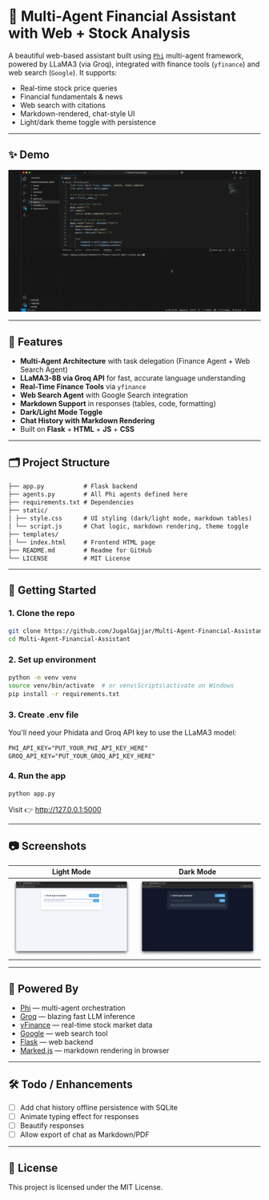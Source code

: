 # 🧠 Multi-Agent Financial Assistant with Web + Stock Analysis

A beautiful web-based assistant built using [`Phi`](https://docs.phidata.com/) multi-agent framework, powered by LLaMA3 (via Groq), integrated with finance tools (`yfinance`) and web search (`Google`). It supports:

- Real-time stock price queries
- Financial fundamentals & news
- Web search with citations
- Markdown-rendered, chat-style UI
- Light/dark theme toggle with persistence

---

## ✨ Demo

![Multi-Agent Chat UI](https://raw.githubusercontent.com/JugalGajjar/Multi-Agent-Financial-Assistant/main/assets/demo.gif)

---

## 🔧 Features

- **Multi-Agent Architecture** with task delegation (Finance Agent + Web Search Agent)
- **LLaMA3-8B via Groq API** for fast, accurate language understanding
- **Real-Time Finance Tools** via `yfinance`
- **Web Search Agent** with Google Search integration
- **Markdown Support** in responses (tables, code, formatting)
- **Dark/Light Mode Toggle**
- **Chat History with Markdown Rendering**
- Built on **Flask** + **HTML** + **JS** + **CSS**

---

## 🗂 Project Structure

```
├── app.py           # Flask backend
├── agents.py        # All Phi agents defined here
├── requirements.txt # Dependencies
├── static/
│ ├── style.css      # UI styling (dark/light mode, markdown tables)
│ └── script.js      # Chat logic, markdown rendering, theme toggle
├── templates/
│ └── index.html     # Frontend HTML page
├── README.md        # Readme for GitHub
└── LICENSE          # MIT License
```

---

## 🚀 Getting Started

### 1. Clone the repo

```bash
git clone https://github.com/JugalGajjar/Multi-Agent-Financial-Assistant.git
cd Multi-Agent-Financial-Assistant
```

### 2. Set up environment

```bash
python -m venv venv
source venv/bin/activate  # or venv\Scripts\activate on Windows
pip install -r requirements.txt
```

### 3. Create .env file

You'll need your Phidata and Groq API key to use the LLaMA3 model:
```
PHI_API_KEY="PUT_YOUR_PHI_API_KEY_HERE"
GROQ_API_KEY="PUT_YOUR_GROQ_API_KEY_HERE"
```

### 4. Run the app

```py
python app.py
```
Visit 👉 http://127.0.0.1:5000

---

## 📷 Screenshots

| Light Mode | Dark Mode |
|------------|-----------|
| ![light](https://raw.githubusercontent.com/JugalGajjar/Multi-Agent-Financial-Assistant/main/assets/light-screenshot.png) | ![dark](https://raw.githubusercontent.com/JugalGajjar/Multi-Agent-Financial-Assistant/main/assets/dark-screenshot.png) |

---

## 🧩 Powered By

- [Phi](https://docs.phidata.com/) — multi-agent orchestration
- [Groq](https://console.groq.com/) — blazing fast LLM inference
- [yFinance](https://pypi.org/project/yfinance/) — real-time stock market data
- [Google](https://google.com/) — web search tool
- [Flask](https://flask.palletsprojects.com/) — web backend
- [Marked.js](https://marked.js.org/) — markdown rendering in browser

---

## 🛠 Todo / Enhancements

- [ ] Add chat history offline persistence with SQLite
- [ ] Animate typing effect for responses
- [ ] Beautify responses
- [ ] Allow export of chat as Markdown/PDF

---

## 📄 License

This project is licensed under the MIT License.
